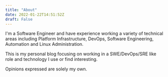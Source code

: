 ```yaml
---
title: "About"
date: 2022-01-22T14:51:52Z
draft: False
---
```


I'm a Software Engineer and have experience working a variety of technical areas including Platform Infrastructure, DevOps, Software Engineering, Automation and Linux Administration.

This is my personal blog focusing on working in a SWE/DevOps/SRE like role and technology I use or find interesting.

Opinions expressed are solely my own.
